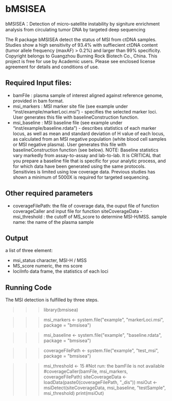 # bMSISEA
bMSISEA：Detection of micro-satellite instability by signiture enrichment analysis from circulating tumor DNA by targeted deep sequencing

The R package bMSISEA detect the status of MSI from ctDNA samples. Studies show a high sensitivity of 93.4% with suffiecient ctDNA content (tumor allele frequency (maxAF) > 0.2%) and larger than 99% specificity. Copyright belongs to Guangzhou Burning Rock Biotech Co., China. This project is free for use by Academic users. Please see enclosed license agreement for details and conditions of use.

## Required Input files:
- bamFile : plasma sample of interest aligned against reference genome, provided in bam format. 
- msi_markers : MSI marker site file (see example under “inst/example/markerLoci.msi”) - specifies the selected marker loci. User generates this file with baselineConstruction function.
- msi_baseline : MSI baseline file (see example under “inst/example/baseline.rdata”) - describes statistics of each marker locus, as well as mean and standard deviation of H value of each locus, as calculated from an MSI negative population (white blood cell samples or MSI negative plasma). User generates this file with baselineConstruction function (see below). NOTE: Baseline statistics vary markedly from assay-to-assay and lab-to-lab. It is CRITICAL that you prepare a baseline file that is specific for your analytic process, and for which data have been generated using the same protocols. Sensitivies is limited using low coverage data. Previous studies has shown a minimum of 5000X is required for targeted sequencing.

## Other required parameters
- coverageFilePath: the file of coverage data, the ouput file of function coverageCaller and input file for function siteCoverageData - msi_threshold : the cutoff of MS_score to determine MSI-H/MSS. sample name: the name of the plasma sample

## Output
a list of three element:
- msi_status character, MSI-H / MSS
- MS_score numeric, the ms score
- lociInfo data frame, the statistics of each loci
## Running Code
The MSI detection is fulfilled by three steps.
>>> library(bmsisea)

>>> msi_markers <- system.file("example", "markerLoci.msi", package = "bmsisea")

>>> msi_baseline <- system.file("example", "baseline.rdata", package = "bmsisea")

>>> coverageFilePath <- system.file("example", "test_msi", package = "bmsisea")

>>> msi_threshold <- 15
#Not run: the bamFile is not available
#coverageCaller(bamFile, msi_markers, coverageFilePath)
>>> siteCoverageData <- loadData(paste0(coverageFilePath, "_dis"))
>>> msiOut <- msiDetect(siteCoverageData, msi_baseline, "testSample", msi_threshold)
>>> print(msiOut)
